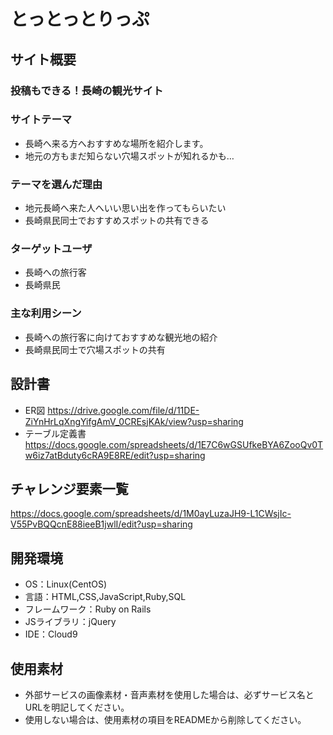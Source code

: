 # とっとっとりっぷ

## サイト概要
### 投稿もできる！長崎の観光サイト

### サイトテーマ
- 長崎へ来る方へおすすめな場所を紹介します。
- 地元の方もまだ知らない穴場スポットが知れるかも…

### テーマを選んだ理由
- 地元長崎へ来た人へいい思い出を作ってもらいたい
- 長崎県民同士でおすすめスポットの共有できる

### ターゲットユーザ
- 長崎への旅行客
- 長崎県民

### 主な利用シーン
- 長崎への旅行客に向けておすすめな観光地の紹介
- 長崎県民同士で穴場スポットの共有

## 設計書
- ER図 https://drive.google.com/file/d/11DE-ZiYnHrLqXngYifgAmV_0CREsjKAk/view?usp=sharing
- テーブル定義書 https://docs.google.com/spreadsheets/d/1E7C6wGSUfkeBYA6ZooQv0Tw6iz7atBduty6cRA9E8RE/edit?usp=sharing

## チャレンジ要素一覧
https://docs.google.com/spreadsheets/d/1M0ayLuzaJH9-L1CWsjIc-V55PvBQQcnE88ieeB1jwlI/edit?usp=sharing

## 開発環境
- OS：Linux(CentOS)
- 言語：HTML,CSS,JavaScript,Ruby,SQL
- フレームワーク：Ruby on Rails
- JSライブラリ：jQuery
- IDE：Cloud9

## 使用素材
- 外部サービスの画像素材・音声素材を使用した場合は、必ずサービス名とURLを明記してください。
- 使用しない場合は、使用素材の項目をREADMEから削除してください。
